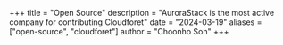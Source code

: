 +++
title = "Open Source"
description = "AuroraStack is the most active company for contributing Cloudforet"
date = "2024-03-19"
aliases = ["open-source", "cloudforet"]
author = "Choonho Son"
+++


